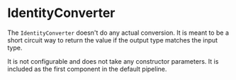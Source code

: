 # IdentityConverter

The `IdentityConverter` doesn't do any actual conversion. It is meant to be a short circuit way to return the value if the output type matches the input type.

It is not configurable and does not take any constructor parameters. It is included as the first component in the default pipeline.

